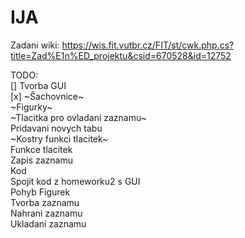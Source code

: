 # IJA
Zadani wiki:
https://wis.fit.vutbr.cz/FIT/st/cwk.php.cs?title=Zad%E1n%ED_projektu&csid=670528&id=12752

TODO:  
 [] Tvorba GUI  
 [x] ~Šachovnice~  
    ~Figurky~  
    ~Tlacitka pro ovladani zaznamu~  
    Pridavani novych tabu  
    ~Kostry funkci tlacitek~  
    Funkce tlacitek  
    Zapis zaznamu  
   Kod  
    Spojit kod z homeworku2 s GUI  
    Pohyb Figurek  
    Tvorba zaznamu  
    Nahrani zaznamu  
    Ukladani zaznamu  
      
